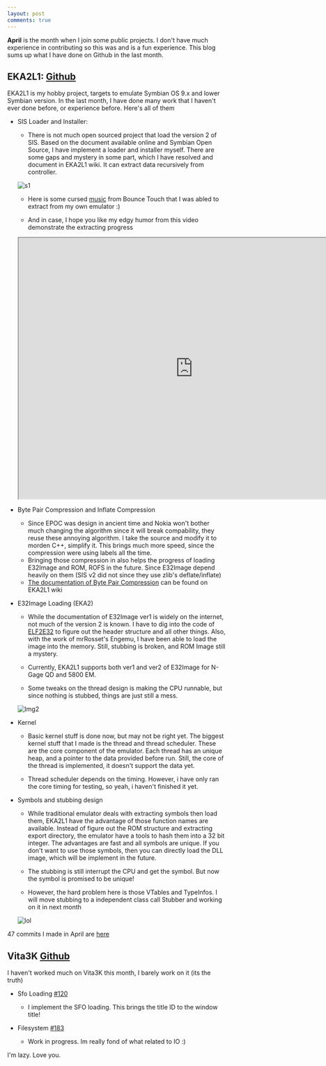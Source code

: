 ```yaml
---
layout: post
comments: true
---
```


**April** is the month when I join some public projects. I don't have much experience in contributing so this was and is a
fun experience. This blog sums up what I have done on Github in the last month.

## EKA2L1: [Github](https://github.com/bentokun/EKA2L1)

EKA2L1 is my hobby project, targets to emulate Symbian OS 9.x and lower Symbian version. In the last month, I have done many
work that I haven't ever done before, or experience before. Here's all of them

- SIS Loader and Installer:

    * There is not much open sourced project that load the version 2 of SIS. Based on the document available online and Symbian Open Source, I have implement a loader and installer myself. There are some gaps and mystery in some part, which I have resolved and document in EKA2L1 wiki. It can extract data recursively from controller.

  ![s1](https://media.discordapp.net/attachments/431430722612363273/438709182649335809/Screenshot_from_2018-04-25_21-29-07.png?width=860&height=484)
  
    * Here is some cursed [music](https://cdn.discordapp.com/attachments/431430722612363273/438730689546813441/2000c4d4_musics.zip) from Bounce Touch
 that I was abled to extract from my own emulator :)
   
    * And in case, I hope you like my edgy humor from this video demonstrate the extracting progress 
    
    <iframe width="800" height="600" src="https://www.youtube.com/embed/6lrB2-X_F40">
    </iframe>
    
- Byte Pair Compression and Inflate Compression
 
    * Since EPOC was design in ancient time and Nokia won't bother much changing the algorithm since it will break compability, they reuse these annoying algorithm. I take the source and modify it to morden C++, simplify it. This brings much more speed, since the compression were using labels all the time.
    * Bringing those compression in also helps the progress of loading E32Image and ROM, ROFS in the future. Since E32Image depend heavily on them (SIS v2 did not since they use zlib's deflate/inflate)
    * [The documentation of Byte Pair Compression](https://github.com/bentokun/EKA2L1/wiki/Byte-Pair-Compression) can be found on EKA2L1 wiki
    
- E32Image Loading (EKA2)

    * While the documentation of E32Image ver1 is widely on the internet, not much of the version 2 is known. I have to dig into the code of [ELF2E32](https://github.com/fedor4ever/elf2e32) to figure out the header structure and all other things. Also, with the work of mrRosset's Engemu, I have been able to load the image into the memory. Still, stubbing is broken, and ROM Image still a mystery.
    
    * Currently, EKA2L1 supports both ver1 and ver2 of E32Image for N-Gage QD and 5800 EM.
    
    * Some tweaks on the thread design is making the CPU runnable, but since nothing is stubbed, things are just still a mess.
    
    ![Img2](https://media.discordapp.net/attachments/431430141319708692/439051654537674754/unknown.png?width=860&height=484)
 
 - Kernel
    
    * Basic kernel stuff is done now, but may not be right yet. The biggest kernel stuff that I made is the thread and thread scheduler. These are the core component of the emulator. Each thread has an unique heap, and a pointer to the data provided before run. Still, the core of the thread is implemented, it doesn't support the data yet.
     
     * Thread scheduler depends on the timing. However, i have only ran the core timing for testing, so yeah, i haven't finished it yet.
 
 - Symbols and stubbing design
     
     * While traditional emulator deals with extracting symbols then load them, EKA2L1 have the advantage of those function names are available. Instead of figure out the ROM structure and extracting export directory, the emulator have a tools to hash them into a 32 bit integer. The advantages are fast and all symbols are unique. If you don't want to use those symbols, then you can directly load the DLL image, which will be implement in the future.
     
     * The stubbing is still interrupt the CPU and get the symbol. But now the symbol is promised to be unique!
     
     * However, the hard problem here is those VTables and TypeInfos. I will move stubbing to a independent class call Stubber and working on it in next month
 
     ![lol](https://media.discordapp.net/attachments/431430141319708692/440343687575109632/unknown.png?width=860&height=484)
     
47 commits I made in April are [here](https://github.com/bentokun/EKA2L1/graphs/contributors?from=2018-04-01&to=2018-04-30&type=c)

## Vita3K [Github](https://github.com/Vita3K/Vita3K/)

I haven't worked much on Vita3K this month, I barely work on it (its the truth)

- Sfo Loading [#120](https://github.com/Vita3K/Vita3K/pull/120)
    * I implement the SFO loading. This brings the title ID to the window title!
    
- Filesystem [#183](https://github.com/Vita3K/Vita3K/pull/183)
    * Work in progress. Im really fond of what related to IO :)
    
 I'm lazy. Love you.
